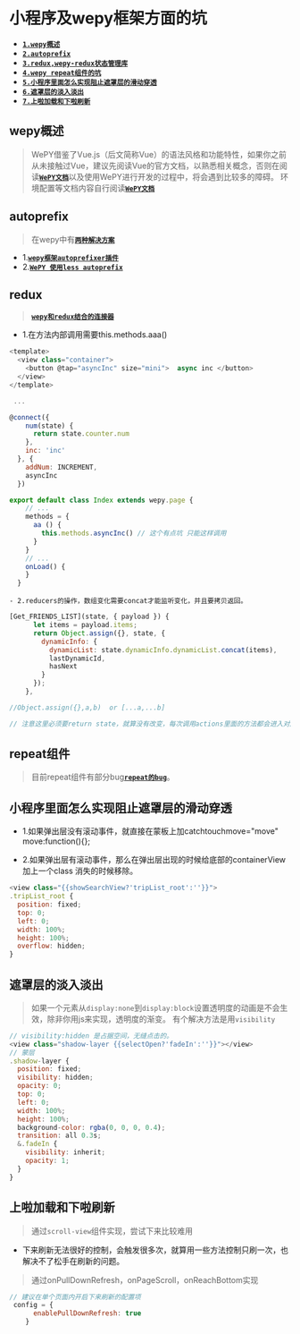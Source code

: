 # 小程序及wepy框架方面的坑

- [**`1.wepy概述`**](#wepy概述)
- [**`2.autoprefix`**](#autoprefix)
- [**`3.redux,wepy-redux状态管理库`**](#redux)
- [**`4.wepy repeat组件的坑`**](#repeat组件)
- [**`5.小程序里面怎么实现阻止遮罩层的滑动穿透`**](#小程序里面怎么实现阻止遮罩层的滑动穿透)
- [**`6.遮罩层的淡入淡出`**](#遮罩层的淡入淡出)
- [**`7.上啦加载和下啦刷新`**](#上啦加载和下啦刷新)

## wepy概述
> WePY借鉴了Vue.js（后文简称Vue）的语法风格和功能特性，如果你之前从未接触过Vue，建议先阅读Vue的官方文档，以熟悉相关概念，否则在阅读[**`WePY文档`**](https://tencent.github.io/wepy/document.html#/)以及使用WePY进行开发的过程中，将会遇到比较多的障碍。
> 环境配置等文档内容自行阅读[**`WePY文档`**](https://tencent.github.io/wepy/document.html#/)

## autoprefix
> 在wepy中有[**`两种解决方案`**](https://github.com/Tencent/wepy/issues/551)
  - 1.[**`wepy框架autoprefixer插件`**](https://github.com/Tencent/wepy/tree/master/packages/wepy-plugin-autoprefixer)
  - 2.[**`WePY 使用less autoprefix`**](https://github.com/Tencent/wepy/wiki/WePY-%E4%BD%BF%E7%94%A8less-autoprefix)

## redux
> [**`wepy和redux结合的连接器`**](https://www.npmjs.com/package/wepy-redux)
  - 1.在方法内部调用需要this.methods.aaa()
```javascript
<template>
  <view class="container">
    <button @tap="asyncInc" size="mini">  async inc </button>
  </view>
</template>

 ...

@connect({
    num(state) {
      return state.counter.num
    },
    inc: 'inc'
  }, {
    addNum: INCREMENT,
    asyncInc
  })

export default class Index extends wepy.page {
  	// ...
    methods = {
      aa () {
        this.methods.asyncInc() // 这个有点坑 只能这样调用
      }
    }
    // ...
    onLoad() {
    }
  }
```
    - 2.reducers的操作，数组变化需要concat才能监听变化，并且要拷贝返回。
```javascript
[Get_FRIENDS_LIST](state, { payload }) {
      let items = payload.items;
      return Object.assign({}, state, {
        dynamicInfo: {
          dynamicList: state.dynamicInfo.dynamicList.concat(items),
          lastDynamicId,
          hasNext
        }
      });
    },

//Object.assign({},a,b)  or [...a,...b]

// 注意这里必须要return state，就算没有改变，每次调用actions里面的方法都会进入对应的reducers。
```

## repeat组件
> 目前repeat组件有部分bug[**`repeat的bug`**](https://github.com/Tencent/wepy/issues?utf8=%E2%9C%93&q=repeat)。

## 小程序里面怎么实现阻止遮罩层的滑动穿透
- 1.如果弹出层没有滚动事件，就直接在蒙板上加catchtouchmove="move" move:function(){};

- 2.如果弹出层有滚动事件，那么在弹出层出现的时候给底部的containerView加上一个class 消失的时候移除。
```javascript
<view class="{{showSearchView?'tripList_root':''}}">
.tripList_root {
  position: fixed;
  top: 0;
  left: 0;
  width: 100%;
  height: 100%;
  overflow: hidden;
}
```

## 遮罩层的淡入淡出
> 如果一个元素从`display:none`到`display:block`设置透明度的动画是不会生效，除非你用js来实现，透明度的渐变。
> 有个解决方法是用`visibility`
```javascript
// visibility:hidden 是占据空间，无缝点击的。
<view class="shadow-layer {{selectOpen?'fadeIn':''}}"></view>
// 蒙层
.shadow-layer {
  position: fixed;
  visibility: hidden;
  opacity: 0;
  top: 0;
  left: 0;
  width: 100%;
  height: 100%;
  background-color: rgba(0, 0, 0, 0.4);
  transition: all 0.3s;
  &.fadeIn {
    visibility: inherit;
    opacity: 1;
  }
}
```

## 上啦加载和下啦刷新
> 通过`scroll-view`组件实现，尝试下来比较难用
  - 下来刷新无法很好的控制，会触发很多次，就算用一些方法控制只刷一次，也解决不了松手在刷新的问题。

> 通过onPullDownRefresh，onPageScroll，onReachBottom实现
```javascript
// 建议在单个页面内开启下来刷新的配置项
 config = {
      enablePullDownRefresh: true
    }
```